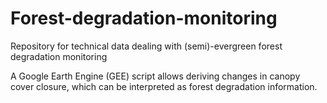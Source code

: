 # Forest-degradation-monitoring
Repository for technical data dealing with (semi)-evergreen forest degradation monitoring

A Google Earth Engine (GEE) script allows deriving changes in canopy cover closure, which can be interpreted as forest degradation information.
